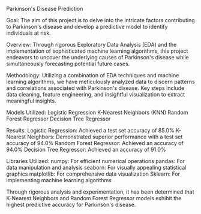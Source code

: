 Parkinson's Disease Prediction

Goal:
The aim of this project is to delve into the intricate factors contributing to Parkinson's disease and develop a predictive model to identify individuals at risk.

Overview:
Through rigorous Exploratory Data Analysis (EDA) and the implementation of sophisticated machine learning algorithms, this project endeavors to uncover the underlying causes of Parkinson's disease while simultaneously forecasting potential future cases.

Methodology:
Utilizing a combination of EDA techniques and machine learning algorithms, we have meticulously analyzed data to discern patterns and correlations associated with Parkinson's disease. Key steps include data cleaning, feature engineering, and insightful visualization to extract meaningful insights.

Models Utilized:
Logistic Regression
K-Nearest Neighbors (KNN)
Random Forest Regressor
Decision Tree Regressor

Results:
Logistic Regression: Achieved a test set accuracy of 85.0%
K-Nearest Neighbors: Demonstrated superior performance with a test set accuracy of 94.0%
Random Forest Regressor: Achieved an accuracy of 94.0%
Decision Tree Regressor: Achieved an accuracy of 91.0%

Libraries Utilized:
numpy: For efficient numerical operations
pandas: For data manipulation and analysis
seaborn: For visually appealing statistical graphics
matplotlib: For comprehensive data visualization
Sklearn: For implementing machine learning algorithms

Through rigorous analysis and experimentation, it has been determined that K-Nearest Neighbors and Random Forest Regressor models exhibit the highest predictive accuracy for Parkinson's disease. 
